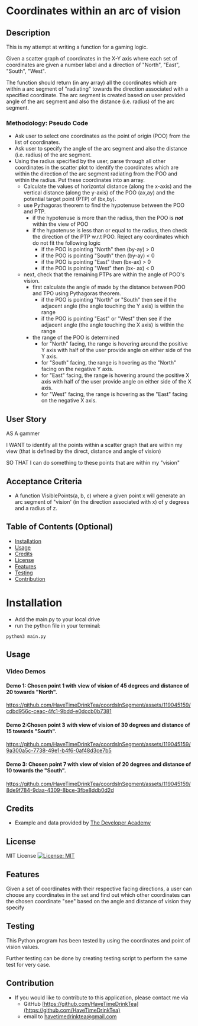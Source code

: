 # Coordinates within an arc of vision

## Description
This is my attempt at writing a function for a gaming logic. 

Given a scatter graph of coordinates in the X-Y axis where each set of coordinates are given a number label and a direction of "North", "East", "South", "West". 

The function should return (in any array) all the coordinates which are within a arc segment of "radiating" towards the direction associated with a specified coordinate. The arc segment is created based on user provided angle of the arc segment and also the distance (i.e. radius) of the arc segment.

### Methodology: Pseudo Code
* Ask user to select one coordinates as the point of origin (POO) from the list of coordinates.
* Ask user to specify the angle of the arc segment and also the distance (i.e. radius) of the arc segment.
* Using the radius specified by the user, parse through all other coordinates in the scatter plot to identify the coordinates which are within the direction of the arc segment radiating from the POO and within the radius. Put these coordinates into an array.
  * Calculate the values of horizontal distance (along the x-axis) and the vertical distance (along the y-axis) of the POO (ax,ay) and the potential target point (PTP) of (bx,by).
  * use Pythagoras theorem to find the hypotenuse between the POO and PTP.
      * if the hypotenuse is more than the radius, then the POO is ***not*** within the view of POO
      * if the hypotenuse is less than or equal to the radius, then check the direction of the PTP w.r.t POO. Reject any coordinates which do not fit the following logic
        *  if the POO is pointing "North" then (by-ay) > 0
        *  if the POO is pointing "South" then (by-ay) < 0
        *  if the POO is pointing "East" then (bx-ax) > 0
        *  if the POO is pointing "West" then (bx- ax) < 0
  * next, check that the remaining PTPs are within the angle of POO's vision.
    * first calculate the angle of made by the distance between POO and TPO using Pythagoras theorem. 
      * if the POO is pointing "North" or "South" then see if the adjacent angle (the angle touching the Y axis) is within the range
      * if the POO is pointing "East" or "West" then see if the adjacent angle (the angle touching the X axis) is within the range
    * the range of the POO is determined
      * for "North" facing, the range is hovering around the positive Y axis with half of the user provide angle on either side of the Y axis.
      * for "South" facing, the range is hovering as the "North" facing on the negative Y axis.
      * for "East" facing, the range is hovering around the positive X axis with half of the user provide angle on either side of the X axis.
      * for "West" facing, the range is hovering as the "East" facing on the negative X axis.






## User Story

AS A gammer

I WANT to identify all the points within a scatter graph that are within my view (that is defined by the direct, distance and angle of vision) 

SO THAT I can do something to these points that are within my "vision"





## Acceptance Criteria

* A function VisiblePoints(a, b, c) where a given point x will generate an arc segment of "vision' (in the direction associated with x) of y degrees and a radius of z. 




## Table of Contents (Optional)

* [Installation](#installation)
* [Usage](#usage)
* [Credits](#credits)
* [License](#license)
* [Features](#features)
* [Testing](#testing)
* [Contribution](#contribution)


# Installation

* Add the main.py to your local drive 
* run the python file in your terminal: 
```
python3 main.py
```



## Usage 

### Video Demos

#### Demo 1: Chosen point 1 with view of vision of 45 degrees and distance of 20 towards "North".

https://github.com/HaveTimeDrinkTea/coordsInSegment/assets/119045159/cdbd956c-ceac-4fc1-9bdd-e0dccb0b7381



#### Demo 2:Chosen point 3 with view of vision of 30 degrees and distance of 15 towards "South".

https://github.com/HaveTimeDrinkTea/coordsInSegment/assets/119045159/9a300a5c-7738-49e1-b4f6-0af48d3ce7b5



#### Demo 3: Chosen point 7 with view of vision of 20 degrees and distance of 10 towards the "South".

https://github.com/HaveTimeDrinkTea/coordsInSegment/assets/119045159/8de9f784-9daa-4309-8bce-3fbe8ddb0d2d



## Credits

* Example and data provided by [The Developer Academy](https://www.thedeveloperacademy.com) 



## License 

MIT License [![License: MIT](https://img.shields.io/badge/License-MIT-yellow.svg)](https://opensource.org/licenses/MIT)



## Features

Given a set of coordinates with their respective facing directions, a user can choose any coordinates in the set and find out which other coordinates can the chosen coordinate "see" based on the angle and distance of vision they specify



## Testing

This Python program has been tested by using the coordinates and point of vision values. 

Further testing can be done by creating testing script to perform the same test for very case.


## Contribution
* If you would like to contribute to this application, please contact me via
  * GitHub [https://github.com/HaveTimeDrinkTea](https://github.com/HaveTimeDrinkTea)
  * email to <havetimedrinktea@gmail.com>
